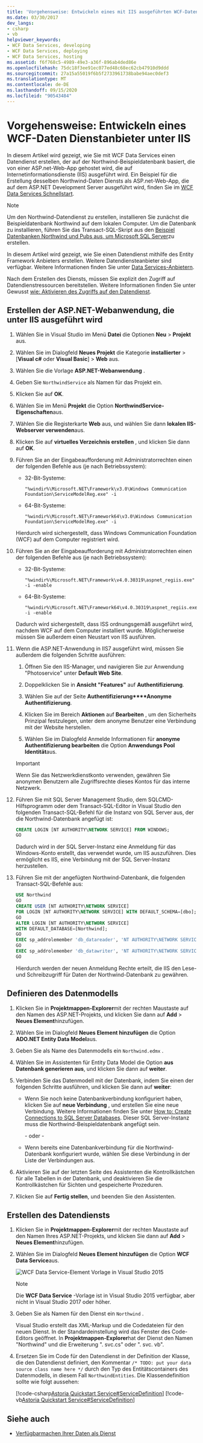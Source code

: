 ```yaml
---
title: 'Vorgehensweise: Entwickeln eines mit IIS ausgeführten WCF-Datendiensts'
ms.date: 03/30/2017
dev_langs:
- csharp
- vb
helpviewer_keywords:
- WCF Data Services, developing
- WCF Data Services, deploying
- WCF Data Services, hosting
ms.assetid: f6f768c5-4989-49e3-a36f-896ab4ded86e
ms.openlocfilehash: 75dc18f3ee91ec077ed48c68ec62cb47910d9ddd
ms.sourcegitcommit: 27a15a55019f6b5f2733961738babe94aec0def3
ms.translationtype: MT
ms.contentlocale: de-DE
ms.lasthandoff: 09/15/2020
ms.locfileid: "90543484"
---
```

# <a name="how-to-develop-a-wcf-data-service-running-on-iis"></a>Vorgehensweise: Entwickeln eines WCF-Daten Dienstanbieter unter IIS

In diesem Artikel wird gezeigt, wie Sie mit WCF Data Services einen Datendienst erstellen, der auf der Northwind-Beispieldatenbank basiert, die von einer ASP.net-Web-App gehostet wird, die auf Internetinformationsdienste (IIS) ausgeführt wird. Ein Beispiel für die Erstellung desselben Northwind-Daten Diensts als ASP.net-Web-App, die auf dem ASP.NET Development Server ausgeführt wird, finden Sie im [WCF Data Services Schnellstart](quickstart-wcf-data-services.md).

> [!NOTE]
> Um den Northwind-Datendienst zu erstellen, installieren Sie zunächst die Beispieldatenbank Northwind auf dem lokalen Computer. Um die Datenbank zu installieren, führen Sie das Transact-SQL-Skript aus den [Beispiel Datenbanken Northwind und Pubs aus, um Microsoft SQL Server](https://github.com/Microsoft/sql-server-samples/tree/master/samples/databases/northwind-pubs)zu erstellen.

In diesem Artikel wird gezeigt, wie Sie einen Datendienst mithilfe des Entity Framework Anbieters erstellen. Weitere Datendiensteanbieter sind verfügbar. Weitere Informationen finden Sie unter [Data Services-Anbietern](data-services-providers-wcf-data-services.md).

Nach dem Erstellen des Diensts, müssen Sie explizit den Zugriff auf Datendienstressourcen bereitstellen. Weitere Informationen finden Sie unter Gewusst [wie: Aktivieren des Zugriffs auf den Datendienst](how-to-enable-access-to-the-data-service-wcf-data-services.md).

## <a name="create-the-aspnet-web-application-that-runs-on-iis"></a>Erstellen der ASP.NET-Webanwendung, die unter IIS ausgeführt wird

1. Wählen Sie in Visual Studio im Menü **Datei** die Optionen **Neu** > **Projekt** aus.

2. Wählen Sie im Dialogfeld **Neues Projekt** die Kategorie **installierter** > [**Visual c#** oder **Visual Basic**] > **Web** aus.

3. Wählen Sie die Vorlage **ASP.NET-Webanwendung** .

4. Geben Sie `NorthwindService` als Namen für das Projekt ein.

5. Klicken Sie auf **OK**.

6. Wählen Sie im Menü **Projekt** die Option **NorthwindService-Eigenschaften**aus.

7. Wählen Sie die Registerkarte **Web** aus, und wählen Sie dann **lokalen IIS-Webserver verwenden**aus.

8. Klicken Sie auf **virtuelles Verzeichnis erstellen** , und klicken Sie dann auf **OK**.

9. Führen Sie an der Eingabeaufforderung mit Administratorrechten einen der folgenden Befehle aus (je nach Betriebssystem):

    - 32-Bit-Systeme:

        ```console
        "%windir%\Microsoft.NET\Framework\v3.0\Windows Communication Foundation\ServiceModelReg.exe" -i
        ```

    - 64-Bit-Systeme:

        ```console
        "%windir%\Microsoft.NET\Framework64\v3.0\Windows Communication Foundation\ServiceModelReg.exe" -i
        ```

     Hierdurch wird sichergestellt, dass Windows Communication Foundation (WCF) auf dem Computer registriert wird.

10. Führen Sie an der Eingabeaufforderung mit Administratorrechten einen der folgenden Befehle aus (je nach Betriebssystem):

    - 32-Bit-Systeme:

        ```console
        "%windir%\Microsoft.NET\Framework\v4.0.30319\aspnet_regiis.exe" -i -enable
        ```

    - 64-Bit-Systeme:

        ```console
        "%windir%\Microsoft.NET\Framework64\v4.0.30319\aspnet_regiis.exe" -i -enable
        ```

     Dadurch wird sichergestellt, dass ISS ordnungsgemäß ausgeführt wird, nachdem WCF auf dem Computer installiert wurde. Möglicherweise müssen Sie außerdem einen Neustart von IIS ausführen.

11. Wenn die ASP.NET-Anwendung in IIS7 ausgeführt wird, müssen Sie außerdem die folgenden Schritte ausführen:

    1. Öffnen Sie den IIS-Manager, und navigieren Sie zur Anwendung "Photoservice" unter **Default Web Site**.

    2. Doppelklicken Sie in **Ansicht "Features"** auf **Authentifizierung**.

    3. Wählen Sie auf der Seite **Authentifizierung****Anonyme Authentifizierung**.

    4. Klicken Sie im Bereich **Aktionen** auf **Bearbeiten** , um den Sicherheits Prinzipal festzulegen, unter dem anonyme Benutzer eine Verbindung mit der Website herstellen.

    5. Wählen Sie im Dialogfeld Anmelde Informationen für **anonyme Authentifizierung bearbeiten** die Option **Anwendungs Pool Identität**aus.

    > [!IMPORTANT]
    > Wenn Sie das Netzwerkdienstkonto verwenden, gewähren Sie anonymen Benutzern alle Zugriffsrechte dieses Kontos für das interne Netzwerk.

12. Führen Sie mit SQL Server Management Studio, dem SQLCMD-Hilfsprogramm oder dem Transact-SQL-Editor in Visual Studio den folgenden Transact-SQL-Befehl für die Instanz von SQL Server aus, der die Northwind-Datenbank angefügt ist:

    ```sql
    CREATE LOGIN [NT AUTHORITY\NETWORK SERVICE] FROM WINDOWS;
    GO
    ```

    Dadurch wird in der SQL Server-Instanz eine Anmeldung für das Windows-Konto erstellt, das verwendet wurde, um IIS auszuführen. Dies ermöglicht es IIS, eine Verbindung mit der SQL Server-Instanz herzustellen.

13. Führen Sie mit der angefügten Northwind-Datenbank, die folgenden Transact-SQL-Befehle aus:

    ```sql
    USE Northwind
    GO
    CREATE USER [NT AUTHORITY\NETWORK SERVICE]
    FOR LOGIN [NT AUTHORITY\NETWORK SERVICE] WITH DEFAULT_SCHEMA=[dbo];
    GO
    ALTER LOGIN [NT AUTHORITY\NETWORK SERVICE]
    WITH DEFAULT_DATABASE=[Northwind];
    GO
    EXEC sp_addrolemember 'db_datareader', 'NT AUTHORITY\NETWORK SERVICE'
    GO
    EXEC sp_addrolemember 'db_datawriter', 'NT AUTHORITY\NETWORK SERVICE'
    GO
    ```

    Hierdurch werden der neuen Anmeldung Rechte erteilt, die IIS den Lese- und Schreibzugriff für Daten der Northwind-Datenbank zu gewähren.

## <a name="define-the-data-model"></a>Definieren des Datenmodells

1. Klicken Sie in **Projektmappen-Explorer**mit der rechten Maustaste auf den Namen des ASP.NET-Projekts, und klicken Sie dann auf **Add**  >  **Neues Element**hinzufügen.

2. Wählen Sie im Dialogfeld **Neues Element hinzufügen** die Option **ADO.NET Entity Data Model**aus.

3. Geben Sie als Name des Datenmodells ein `Northwind.edmx` .

4. Wählen Sie im Assistenten für Entity Data Model die Option **aus Datenbank generieren aus**, und klicken Sie dann auf **weiter**.

5. Verbinden Sie das Datenmodell mit der Datenbank, indem Sie einen der folgenden Schritte ausführen, und klicken Sie dann auf **weiter**:

    - Wenn Sie noch keine Datenbankverbindung konfiguriert haben, klicken Sie auf **neue Verbindung** , und erstellen Sie eine neue Verbindung. Weitere Informationen finden Sie unter [How to: Create Connections to SQL Server Databases](/previous-versions/visualstudio/visual-studio-2008/s4yys16a(v=vs.90)). Dieser SQL Server-Instanz muss die Northwind-Beispieldatenbank angefügt sein.

         \- oder -

    - Wenn bereits eine Datenbankverbindung für die Northwind-Datenbank konfiguriert wurde, wählen Sie diese Verbindung in der Liste der Verbindungen aus.

6. Aktivieren Sie auf der letzten Seite des Assistenten die Kontrollkästchen für alle Tabellen in der Datenbank, und deaktivieren Sie die Kontrollkästchen für Sichten und gespeicherte Prozeduren.

7. Klicken Sie auf **Fertig stellen**, und beenden Sie den Assistenten.

## <a name="create-the-data-service"></a>Erstellen des Datendiensts

1. Klicken Sie in **Projektmappen-Explorer**mit der rechten Maustaste auf den Namen Ihres ASP.NET-Projekts, und klicken Sie dann auf **Add**  >  **Neues Element**hinzufügen.

2. Wählen Sie im Dialogfeld **Neues Element hinzufügen** die Option **WCF Data Service**aus.

   ![WCF Data Service-Element Vorlage in Visual Studio 2015](./media/wcf-data-service-item-template.png)

   > [!NOTE]
   > Die **WCF Data Service** -Vorlage ist in Visual Studio 2015 verfügbar, aber nicht in Visual Studio 2017 oder höher.

3. Geben Sie als Namen für den Dienst ein `Northwind` .

     Visual Studio erstellt das XML-Markup und die Codedateien für den neuen Dienst. In der Standardeinstellung wird das Fenster des Code-Editors geöffnet. In **Projektmappen-Explorer**hat der Dienst den Namen "Northwind" und die Erweiterung ". svc.cs" oder ". svc. vb".

4. Ersetzen Sie im Code für den Datendienst in der Definition der Klasse, die den Datendienst definiert, den Kommentar `/* TODO: put your data source class name here */` durch den Typ des Entitätscontainers des Datenmodells, in diesem Fall `NorthwindEntities`. Die Klassendefinition sollte wie folgt aussehen:

     [!code-csharp[Astoria Quickstart Service#ServiceDefinition](../../../../samples/snippets/csharp/VS_Snippets_Misc/astoria_quickstart_service/cs/northwind.svc.cs#servicedefinition)]
     [!code-vb[Astoria Quickstart Service#ServiceDefinition](../../../../samples/snippets/visualbasic/VS_Snippets_Misc/astoria_quickstart_service/vb/northwind.svc.vb#servicedefinition)]

## <a name="see-also"></a>Siehe auch

- [Verfügbarmachen Ihrer Daten als Dienst](exposing-your-data-as-a-service-wcf-data-services.md)
